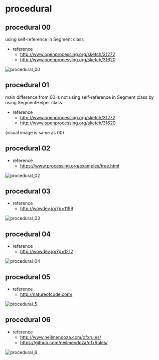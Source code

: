 # procedural
## procedural 00
using self-reference in Segment class
- reference
    -  http://www.openprocessing.org/sketch/31272
    -  http://www.openprocessing.org/sketch/31620

![procedural_00](https://farm2.staticflickr.com/1470/23819779379_efa51e7267_o_d.gif)

## procedural 01
main difference from 00 is not using self-reference in Segment class by using SegmentHelper class
- reference
    -  http://www.openprocessing.org/sketch/31272
    -  http://www.openprocessing.org/sketch/31620

(visual image is same as 00)

## procedural 02
- reference
  - https://www.processing.org/examples/tree.html

![procedural_02](https://farm2.staticflickr.com/1637/24163136626_4881769cd1_o_d.gif)

## procedural 03
- reference
    - http://wowdev.jp/?p=1199

![procedural_03](https://farm2.staticflickr.com/1458/23821477879_d3615d5f78_o_d.gif)

## procedural 04
- reference
    - http://wowdev.jp/?p=1212

![procedural_04](https://farm2.staticflickr.com/1490/24189383295_c79d3b9559_o_d.gif)

## procedural 05
- reference
    - http://natureofcode.com/

![procedural_5](https://farm2.staticflickr.com/1480/23580675943_fda5e57a8a_o_d.gif)

## procedural 06
- reference
    - http://www.neilmendoza.com/ofxrules/
    - https://github.com/neilmendoza/ofxRules/
    
 ![procedural_6](https://farm2.staticflickr.com/1718/24923977232_2acd77db14_o_d.gif)
